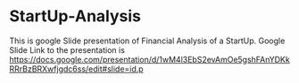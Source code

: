 # StartUp-Analysis
This is google Slide presentation of Financial Analysis of a StartUp.
Google Slide Link to the presentation is https://docs.google.com/presentation/d/1wM4l3EbS2evAmOe5gshFAnYDKkRRrBzBRXwfjgdc6ss/edit#slide=id.p
